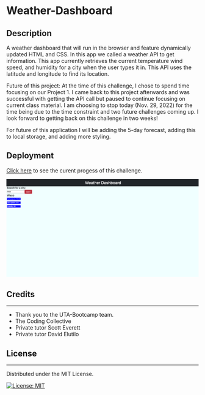 # Weather-Dashboard


## Description
A weather dashboard that will run in the browser and feature dynamically updated HTML and CSS. In this app we called a weather API to get information. This app currently retrieves the current temperature wind speed, and humidity for a city when the user types it in. This API uses the latitude and longitude to find its location.

Future of this project:
At the time of this challenge, I chose to spend time focusing on our Project 1. I came back to this project afterwards and was successful with getting the API call but paused to continue focusing on current class material. I am choosing to stop today (Nov. 29, 2022) for the time being due to the time constraint and two future challenges coming up. I look forward to getting back on this challenge in two weeks!

For future of this application I will be adding the 5-day forecast, adding this to local storage, and adding more styling. 

## Deployment
[Click here](https://blksmk8483.github.io/Weather-Dashboard/) to see the curent progess of this challenge.

![Pic1](Assets/images/Pic1.png)

## Credits
---
- Thank you to the UTA-Bootcamp team.
- The Coding Collective
- Private tutor Scott Everett
- Private tutor David Elutilo

## License
---

Distributed under the MIT License. 

[![License: MIT](https://img.shields.io/badge/License-MIT-yellow.svg)](https://opensource.org/licenses/MIT)

